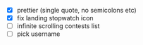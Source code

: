 - [x] prettier (single quote, no semicolons etc)
- [x] fix landing stopwatch icon
- [ ] infinite scrolling contests list
- [ ] pick username
